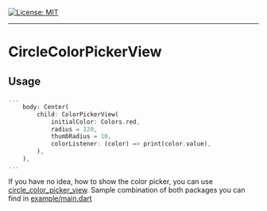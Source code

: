 <a href="https://opensource.org/licenses/MIT"><img src="https://img.shields.io/badge/license-MIT-yellow.svg" alt="License: MIT"></a>

---


# CircleColorPickerView


## Usage

```dart
...
    body: Center(
        child: ColorPickerView(
            initialColor: Colors.red,
            radius = 120,
            thumbRadius = 10,
            colorListener: (color) => print(color.value),
        ),
    ),
...
```

If you have no idea, how to show the color picker, you can use [circle_color_picker_view](https://pub.dev/packages/circle_color_picker_view). Sample combination of both packages you can find in [example/main.dart](https://github.com/kaya5777/circle_color_picker_view/blob/main/example/lib/main.dart)
